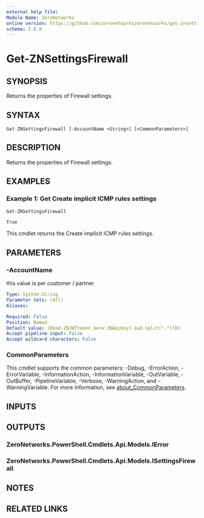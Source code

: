 ```yaml
---
external help file:
Module Name: ZeroNetworks
online version: https://github.com/zeronetworkszeronetworks/get-znsettingsfirewall
schema: 2.0.0
---
```


# Get-ZNSettingsFirewall

## SYNOPSIS
Returns the properties of Firewall settings.

## SYNTAX

```
Get-ZNSettingsFirewall [-AccountName <String>] [<CommonParameters>]
```

## DESCRIPTION
Returns the properties of Firewall settings.

## EXAMPLES

### Example 1: Get Create implicit ICMP rules settings
```powershell
Get-ZNSettingsFirewall
```

```output
True
```

This cmdlet returns the Create implicit ICMP rules settings.

## PARAMETERS

### -AccountName
this value is per customer / partner

```yaml
Type: System.String
Parameter Sets: (All)
Aliases:

Required: False
Position: Named
Default value: (Read-ZNJWTtoken $env:ZNApiKey).aud.split(".")[0]
Accept pipeline input: False
Accept wildcard characters: False
```

### CommonParameters
This cmdlet supports the common parameters: -Debug, -ErrorAction, -ErrorVariable, -InformationAction, -InformationVariable, -OutVariable, -OutBuffer, -PipelineVariable, -Verbose, -WarningAction, and -WarningVariable. For more information, see [about_CommonParameters](http://go.microsoft.com/fwlink/?LinkID=113216).

## INPUTS

## OUTPUTS

### ZeroNetworks.PowerShell.Cmdlets.Api.Models.IError

### ZeroNetworks.PowerShell.Cmdlets.Api.Models.ISettingsFirewall

## NOTES

## RELATED LINKS

